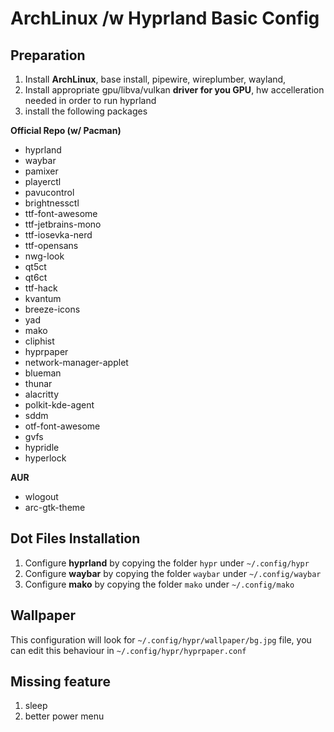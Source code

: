 
# ArchLinux /w Hyprland Basic Config

## Preparation

1. Install **ArchLinux**, base install, pipewire, wireplumber, wayland, 
2. Install appropriate gpu/libva/vulkan **driver for you GPU**, hw accelleration needed in order to run hyprland
3. install the following packages

**Official Repo (w/ Pacman)**
- hyprland
- waybar
- pamixer
- playerctl
- pavucontrol
- brightnessctl
- ttf-font-awesome
- ttf-jetbrains-mono
- ttf-iosevka-nerd
- ttf-opensans
- nwg-look
- qt5ct
- qt6ct
- ttf-hack
- kvantum
- breeze-icons
- yad
- mako
- cliphist
- hyprpaper
- network-manager-applet
- blueman
- thunar
- alacritty
- polkit-kde-agent
- sddm
- otf-font-awesome
- gvfs
- hypridle
- hyperlock

**AUR**
- wlogout
- arc-gtk-theme


## Dot Files Installation

1. Configure **hyprland** by copying the folder ``hypr`` under ``~/.config/hypr``
2. Configure **waybar** by copying the folder ``waybar`` under ``~/.config/waybar``
3. Configure **mako** by copying the folder ``mako`` under ``~/.config/mako``


## Wallpaper

This configuration will look for ``~/.config/hypr/wallpaper/bg.jpg`` file, you can edit this behaviour in ``~/.config/hypr/hyprpaper.conf``


## Missing feature
1. sleep
2. better power menu